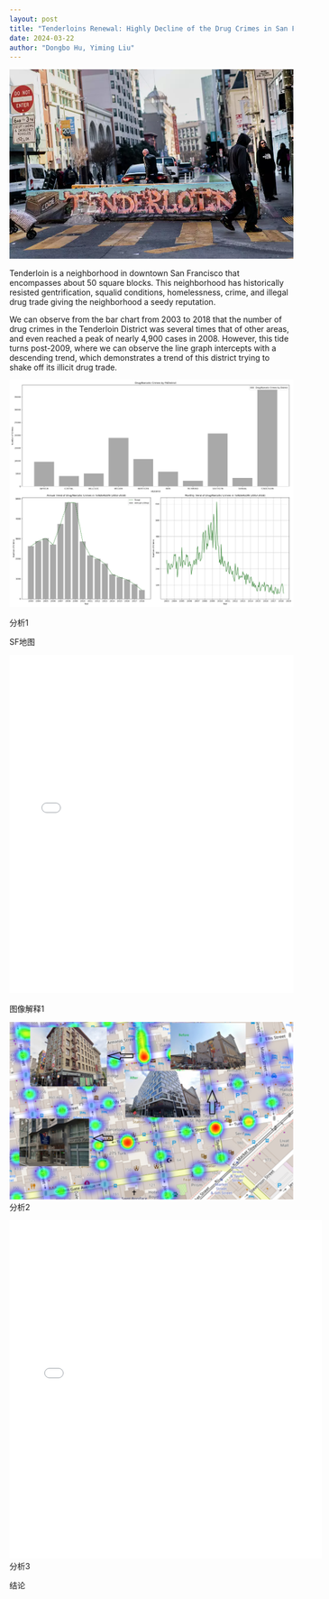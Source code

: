 ```yaml
---
layout: post
title: "Tenderloins Renewal: Highly Decline of the Drug Crimes in San Francisco's Heart"
date: 2024-03-22
author: "Dongbo Hu, Yiming Liu"
---
```



![替代文本](/assets/image/P1.webp)

Tenderloin is a neighborhood in downtown San Francisco that encompasses about 50 square blocks. This neighborhood has historically resisted gentrification,  squalid conditions, homelessness, crime, and illegal drug trade giving the neighborhood a seedy reputation. 

We can observe from the bar chart from 2003 to 2018 that the number of drug crimes in the Tenderloin District was several times that of other areas, and even reached a peak of nearly 4,900 cases in 2008. However, this tide turns post-2009, where we can observe the line graph intercepts with a descending trend, which demonstrates a trend of this district trying to shake off its illicit drug trade.

![替代文本](/assets/image/Plot1.png)

分析1

SF地图
<iframe src="assets/image/SF_Drug_Arrests_HeatMap.html" height="600px" width="100%" style="border:none;" allowfullscreen="allowfullscreen"></iframe>

图像解释1

![替代文本](/assets/image/P2.png)
分析2

<iframe src="assets/image/interactive_plot.html" height="600px" width="110%" style="border:none;" allowfullscreen="allowfullscreen">
  </iframe>
分析3

结论
